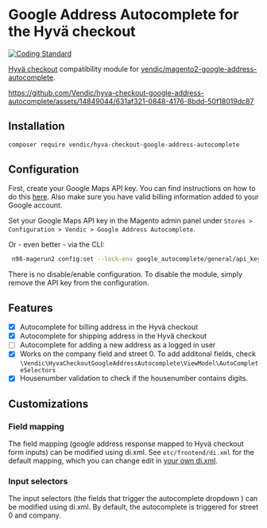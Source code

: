 # Google Address Autocomplete for the Hyvä checkout 

[![Coding Standard](https://github.com/Vendic/hyva-checkout-google-address-autocomplete/actions/workflows/coding-standard.yml/badge.svg)](https://github.com/Vendic/hyva-checkout-google-address-autocomplete/actions/workflows/coding-standard.yml)

[Hyvä checkout](https://www.hyva.io/hyva-checkout.html) compatibility module for [vendic/magento2-google-address-autocomplete](https://github.com/Vendic/magento2-google-address-autocomplete).



https://github.com/Vendic/hyva-checkout-google-address-autocomplete/assets/14849044/631af321-0848-4176-8bdd-50f18019dc87



## Installation
```bash
composer require vendic/hyva-checkout-google-address-autocomplete
```

## Configuration
First, create your Google Maps API key. You can find instructions on how to do this [here](https://developers.google.com/maps/get-started#create-project).
Also make sure you have valid billing information added to your Google account. 

Set your Google Maps API key in the Magento admin panel under `Stores > Configuration > Vendic > Google Address Autocomplete`.

Or - even better - via the CLI:
```bash
 n98-magerun2 config:set --lock-env google_autocomplete/general/api_key $your_api_key
```

There is no disable/enable configuration. To disable the module, simply remove the API key from the configuration.

## Features
- [x] Autocomplete for billing address in the Hyvä checkout
- [x] Autocomplete for shipping address in the Hyvä checkout
- [ ] Autocomplete for adding a new address as a logged in user
- [x] Works on the company field and street 0. To add additonal fields, check `\Vendic\HyvaCheckoutGoogleAddressAutocomplete\ViewModel\AutoCompleteSelectors`
- [x] Housenumber validation to check if the housenumber contains digits. 

## Customizations
### Field mapping
The field mapping (google address response mapped to Hyvä checkout form inputs) can be modified using di.xml.
See `etc/frontend/di.xml` for the default mapping, which you can change edit in [your own di.xml](https://devdocs.mage-os.org/docs/main/di_xml#content-syntax).

### Input selectors
The input selectors (the fields that trigger the autocomplete dropdown ) can be modified using di.xml.
By default, the autocomplete is triggered for street 0 and company.
